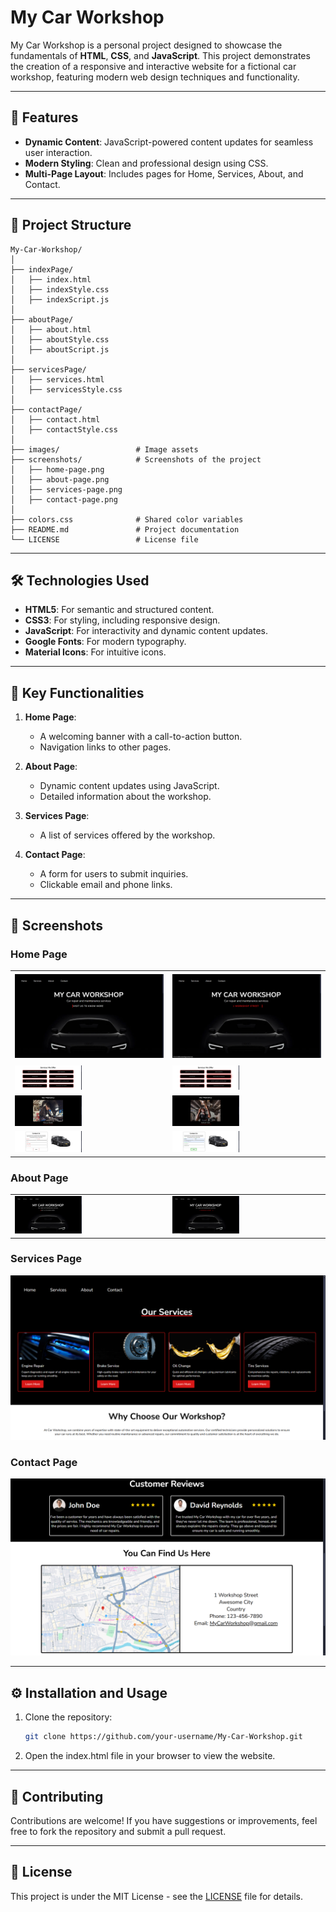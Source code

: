 # My Car Workshop

My Car Workshop is a personal project designed to showcase the fundamentals of **HTML**, **CSS**, and **JavaScript**. This project demonstrates the creation of a responsive and interactive website for a fictional car workshop, featuring modern web design techniques and functionality.

---

## 🚀 Features

- **Dynamic Content**: JavaScript-powered content updates for seamless user interaction.
- **Modern Styling**: Clean and professional design using CSS.
- **Multi-Page Layout**: Includes pages for Home, Services, About, and Contact.

---

## 📂 Project Structure

```
My-Car-Workshop/
│
├── indexPage/
│   ├── index.html
│   ├── indexStyle.css
│   ├── indexScript.js
│
├── aboutPage/
│   ├── about.html
│   ├── aboutStyle.css
│   ├── aboutScript.js
│
├── servicesPage/
│   ├── services.html
│   ├── servicesStyle.css
│
├── contactPage/
│   ├── contact.html
│   ├── contactStyle.css
│
├── images/                 # Image assets
├── screenshots/            # Screenshots of the project
│   ├── home-page.png
│   ├── about-page.png
│   ├── services-page.png
│   ├── contact-page.png
│
├── colors.css              # Shared color variables
├── README.md               # Project documentation
└── LICENSE                 # License file
```

---

## 🛠️ Technologies Used

- **HTML5**: For semantic and structured content.
- **CSS3**: For styling, including responsive design.
- **JavaScript**: For interactivity and dynamic content updates.
- **Google Fonts**: For modern typography.
- **Material Icons**: For intuitive icons.

---

## 🌟 Key Functionalities

1. **Home Page**:
   - A welcoming banner with a call-to-action button.
   - Navigation links to other pages.

2. **About Page**:
   - Dynamic content updates using JavaScript.
   - Detailed information about the workshop.

3. **Services Page**:
   - A list of services offered by the workshop.

4. **Contact Page**:
   - A form for users to submit inquiries.
   - Clickable email and phone links.

---

## 📸 Screenshots

### Home Page
<table>
  <tr height="150px">
    <td><img src="screenshots/HomePage1.png" alt="Home Page 1"></td>
    <td><img src="screenshots/HomePage2.png" alt="Home Page 1"></td>
  </tr>
    <tr>
    <td><img src="screenshots/HomePage3.png" alt="Home Page 1" width="45%"></td>
    <td><img src="screenshots/HomePage4.png" alt="Home Page 1" width="45%"></td>
  </tr>
    <tr>
    <td><img src="screenshots/HomePage5.png" alt="Home Page 1" width="45%"></td>
    <td><img src="screenshots/HomePage6.png" alt="Home Page 1" width="45%"></td>
  </tr>
    <tr>
    <td><img src="screenshots/HomePage7.png" alt="Home Page 1" width="45%"></td>
    <td><img src="screenshots/HomePage8.png" alt="Home Page 1" width="45%"></td>
  </tr>
</table>

### About Page
<table>
  <tr>
    <td><img src="screenshots/HomePage1.png" alt="Home Page 1" width="45%"></td>
    <td><img src="screenshots/HomePage2.png" alt="Home Page 1" width="45%"></td>
  </tr>
</table>

### Services Page
![Services Page](screenshots/ServicesPage.png)

### Contact Page
![Contact Page](screenshots/ContactPage.png)

---

## ⚙️ Installation and Usage

1. Clone the repository:
   ```bash
   git clone https://github.com/your-username/My-Car-Workshop.git
2. Open the index.html file in your browser to view the website.

---

## 🤝 Contributing
Contributions are welcome! If you have suggestions or improvements, feel free to fork the repository and submit a pull request.

---

## 📜 License
This project is under the MIT License - see the [LICENSE](./LICENSE) file for details.